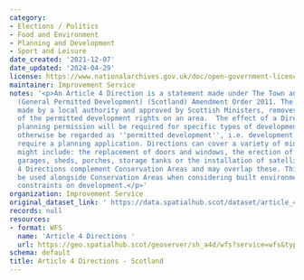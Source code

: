 ```yaml
---
category:
- Elections / Politics
- Food and Environment
- Planning and Development
- Sport and Leisure
date_created: '2021-12-07'
date_updated: '2024-04-29'
license: https://www.nationalarchives.gov.uk/doc/open-government-licence/version/3/
maintainer: Improvement Service
notes: '<p>An Article 4 Direction is a statement made under The Town and Country Planning
  (General Permitted Development) (Scotland) Amendment Order 2011. The Direction,
  made by a local authority and approved by Scottish Ministers, removes all or some
  of the permitted development rights on an area.  The effect of a Direction is that
  planning permission will be required for specific types of development which would
  otherwise be regarded as ''permitted development'', i.e. development that does not
  require a planning application. Directions can cover a variety of minor works and
  might include: the replacement of doors and windows, the erection of gates, fences,
  garages, sheds, porches, storage tanks or the installation of satellite antennae.  Article
  4 Directions complement Conservation Areas and may overlap these. This dataset should
  be used alongside Conservation Areas when considering built environment heritage
  constraints on development.</p>'
organization: Improvement Service
original_dataset_link: ' https://data.spatialhub.scot/dataset/article_4_directions-is'
records: null
resources:
- format: WFS
  name: 'Article 4 Directions '
  url: https://geo.spatialhub.scot/geoserver/sh_a4d/wfs?service=wfs&typeName=sh_a4d:pub_a4d
schema: default
title: Article 4 Directions - Scotland
---
```

